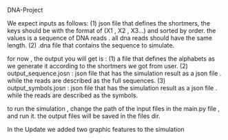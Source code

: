 ﻿DNA-Project

We expect  inputs as follows:
	(1) json file that defines the shortmers, the keys should be with the format of (X1 , X2 , X3...) and sorted by order. the values is a sequence of DNA reads . all dna reads should have the same length.
	(2) .dna file that contains the sequence to simulate.
	
for now , the output you will get is :
	(1) a file that defines the alphabets as we generate it according to the shortmers we got from user.
	(2) output_sequence.josn : json file that has the simulation result as a json file . while the reads are described as the full sequences.
	(3) output_symbols.josn : json file that has the simulation result as a json file . while the reads are described as the symbols.


to run the simulation , change the path of the input files in the main.py file , and run it. the output files will be saved in the files dir.

In the Update we added two graphic features to the simulation 
